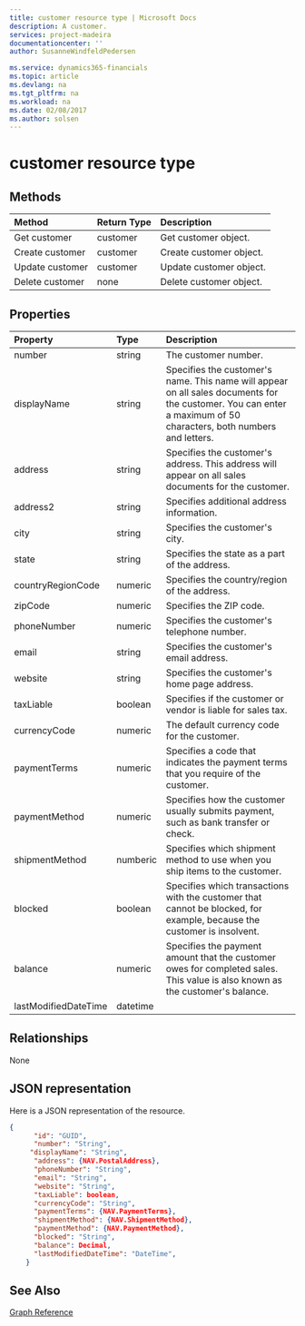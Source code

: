 ```yaml
---
title: customer resource type | Microsoft Docs
description: A customer.
services: project-madeira
documentationcenter: ''
author: SusanneWindfeldPedersen

ms.service: dynamics365-financials
ms.topic: article
ms.devlang: na
ms.tgt_pltfrm: na
ms.workload: na
ms.date: 02/08/2017
ms.author: solsen
---
```


# customer resource type

## Methods

| Method       | Return Type  |Description|
|:---------------|:--------|:----------|
|Get customer|customer|Get customer object.|
|Create customer|customer|Create customer object.|
|Update customer|customer|Update customer object.|
|Delete customer|none|Delete customer object.|

## Properties
| Property	   | Type	|Description|
|:---------------|:--------|:----------|
|number|string|The customer number.|
|displayName|string|Specifies the customer's name. This name will appear on all sales documents for the customer. You can enter a maximum of 50 characters, both numbers and letters.|
|address|string|Specifies the customer's address. This address will appear on all sales documents for the customer.|
|address2|string|Specifies additional address information.|
|city|string|Specifies the customer's city.|
|state|string|Specifies the state as a part of the address.|
|countryRegionCode|numeric|Specifies the country/region of the address.|
|zipCode|numeric|Specifies the ZIP code.|
|phoneNumber|numeric|Specifies the customer's telephone number.|
|email|string|Specifies the customer's email address.|
|website|string|Specifies the customer's home page address.|
|taxLiable|boolean|Specifies if the customer or vendor is liable for sales tax.|
|currencyCode|numeric|The default currency code for the customer.|
|paymentTerms|numeric|Specifies a code that indicates the payment terms that you require of the customer.|
|paymentMethod|numeric|Specifies how the customer usually submits payment, such as bank transfer or check.|
|shipmentMethod|numberic|Specifies which shipment method to use when you ship items to the customer.|
|blocked|boolean|Specifies which transactions with the customer that cannot be blocked, for example, because the customer is insolvent.|
|balance|numeric|Specifies the payment amount that the customer owes for completed sales. This value is also known as the customer's balance.|
|lastModifiedDateTime|datetime||  


## Relationships
None

## JSON representation

Here is a JSON representation of the resource.


```json
{
      "id": "GUID",
      "number": "String",
     "displayName": "String",
      "address": {NAV.PostalAddress},
      "phoneNumber": "String",
      "email": "String",
      "website": "String",
      "taxLiable": boolean,
      "currencyCode": "String",
      "paymentTerms": {NAV.PaymentTerms},
      "shipmentMethod": {NAV.ShipmentMethod},
      "paymentMethod": {NAV.PaymentMethod},
      "blocked": "String",
      "balance": Decimal,
      "lastModifiedDateTime": "DateTime",
    }


```
## See Also
[Graph Reference](graph-reference.md)  
